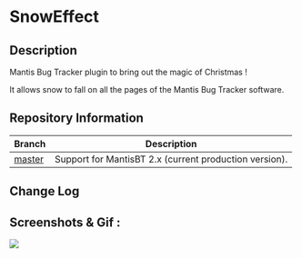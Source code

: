 SnowEffect
=============
## Description

Mantis Bug Tracker plugin to bring out the magic of Christmas !

It allows snow to fall on all the pages of the Mantis Bug Tracker software.

## Repository Information
| Branch                                                       | Description                                            |
| ------------------------------------------------------------ | ------------------------------------------------------ |
| [master](https://github.com/VirusTwo/SnowEffect)             | Support for MantisBT 2.x (current production version). |

## Change Log

## Screenshots & Gif :

![](https://github.com/VirusTwo/SnowEffect/gif/SnowEffectMantis.gif)
